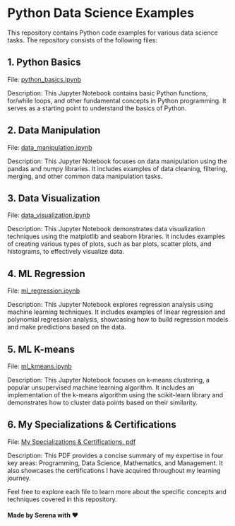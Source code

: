 # Python Data Science Examples

This repository contains Python code examples for various data science tasks. The repository consists of the following files:

## 1. Python Basics

File: [python_basics.ipynb](https://github.com/Serena6688/Programmer-Portfolio/blob/main/python_basics.ipynb)

Description: This Jupyter Notebook contains basic Python functions, for/while loops, and other fundamental concepts in Python programming. It serves as a starting point to understand the basics of Python.

## 2. Data Manipulation

File: [data_manipulation.ipynb](https://github.com/Serena6688/Programmer-Portfolio/blob/main/data_manipulation.ipynb)

Description: This Jupyter Notebook focuses on data manipulation using the pandas and numpy libraries. It includes examples of data cleaning, filtering, merging, and other common data manipulation tasks.

## 3. Data Visualization

File: [data_visualization.ipynb](https://github.com/Serena6688/Programmer-Portfolio/blob/main/data_visualization.ipynb)

Description: This Jupyter Notebook demonstrates data visualization techniques using the matplotlib and seaborn libraries. It includes examples of creating various types of plots, such as bar plots, scatter plots, and histograms, to effectively visualize data.

## 4. ML Regression

File: [ml_regression.ipynb](https://github.com/Serena6688/Programmer-Portfolio/blob/main/ml_regression.ipynb)

Description: This Jupyter Notebook explores regression analysis using machine learning techniques. It includes examples of linear regression and polynomial regression analysis, showcasing how to build regression models and make predictions based on the data.

## 5. ML K-means

File: [ml_kmeans.ipynb](https://github.com/Serena6688/Programmer-Portfolio/blob/main/ml_kmeans.ipynb)

Description: This Jupyter Notebook focuses on k-means clustering, a popular unsupervised machine learning algorithm. It includes an implementation of the k-means algorithm using the scikit-learn library and demonstrates how to cluster data points based on their similarity.

## 6. My Specializations & Certifications

File: [My Specializations & Certifications. pdf](https://github.com/Serena6688/Programmer-Portfolio/blob/main/My%20Specializations%20%26%20Certifications.pdf)

Description: This PDF provides a concise summary of my expertise in four key areas: Programming, Data Science, Mathematics, and Management. It also showcases the certifications I have acquired throughout my learning journey.

Feel free to explore each file to learn more about the specific concepts and techniques covered in this repository. 
#### Made by Serena with ❤️
